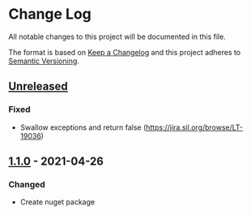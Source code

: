 # Change Log

All notable changes to this project will be documented in this file.

The format is based on [Keep a Changelog](http://keepachangelog.com/)
and this project adheres to [Semantic Versioning](http://semver.org/).

<!-- Available types of changes:
### Added
### Changed
### Fixed
### Deprecated
### Removed
### Security
-->

## [Unreleased]

### Fixed

- Swallow exceptions and return false (https://jira.sil.org/browse/LT-19036)

## [1.1.0] - 2021-04-26

### Changed

- Create nuget package

[Unreleased]: https://github.com/sillsdev/ipcframework/compare/v1.1.0...master

[1.1.0]: https://github.com/sillsdev/ipcframework/compare/a71e4aa...v1.1.0

